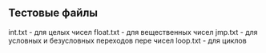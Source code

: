 ## Тестовые файлы
int.txt   - для целых чисел 
float.txt - для вещественных чисел
jmp.txt   - для условных и безусловных переходов пере чисел
loop.txt  - для циклов
